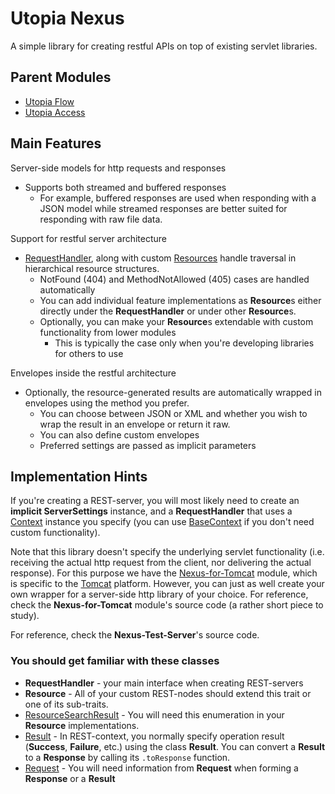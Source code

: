 # Utopia Nexus
A simple library for creating restful APIs on top of existing servlet libraries.

## Parent Modules
- [Utopia Flow](https://github.com/Mikkomario/Utopia-Scala/tree/master/Flow)
- [Utopia Access](https://github.com/Mikkomario/Utopia-Scala/tree/master/Access)

## Main Features
Server-side models for http requests and responses
- Supports both streamed and buffered responses
    - For example, buffered responses are used when responding with a JSON model while streamed responses
    are better suited for responding with raw file data.

Support for restful server architecture
- [RequestHandler](https://github.com/Mikkomario/Utopia-Scala/blob/master/Nexus/src/utopia/nexus/rest/RequestHandler.scala), 
  along with custom [Resources](https://github.com/Mikkomario/Utopia-Scala/blob/master/Nexus/src/utopia/nexus/rest/Resource.scala) 
  handle traversal in hierarchical resource structures.
    - NotFound (404) and MethodNotAllowed (405) cases are handled automatically
    - You can add individual feature implementations as **Resource**s either directly under the
      **RequestHandler** or under other **Resource**s.
    - Optionally, you can make your **Resource**s extendable with custom functionality from lower modules
      - This is typically the case only when you're developing libraries for others to use

Envelopes inside the restful architecture
- Optionally, the resource-generated results are automatically wrapped in envelopes using the method you prefer.
    - You can choose between JSON or XML and whether you wish to wrap the result in an envelope or return it raw.
    - You can also define custom envelopes
    - Preferred settings are passed as implicit parameters
    
## Implementation Hints
If you're creating a REST-server, you will most likely need to create an **implicit ServerSettings** instance, and a
**RequestHandler** that uses a [Context](https://github.com/Mikkomario/Utopia-Scala/blob/master/Nexus/src/utopia/nexus/rest/Context.scala) 
instance you specify (you can use [BaseContext](https://github.com/Mikkomario/Utopia-Scala/blob/master/Nexus/src/utopia/nexus/rest/BaseContext.scala) 
if you don't need custom functionality).

Note that this library doesn't specify the underlying servlet functionality 
(i.e. receiving the actual http request from the client, nor delivering the actual response). 
For this purpose we have the [Nexus-for-Tomcat](https://github.com/Mikkomario/Utopia-Scala/tree/master/NexusForTomcat) 
module, which is specific to the [Tomcat](https://tomcat.apache.org/) platform. However, you can just as well 
create your own wrapper for a server-side http library of your choice. For reference, 
check the **Nexus-for-Tomcat** module's source code (a rather short piece to study).

For reference, check the **Nexus-Test-Server**'s source code. 

### You should get familiar with these classes
- **RequestHandler** - your main interface when creating REST-servers
- **Resource** - All of your custom REST-nodes should extend this trait or one of its sub-traits.
- [ResourceSearchResult](https://github.com/Mikkomario/Utopia-Scala/blob/master/Nexus/src/utopia/nexus/rest/ResourceSearchResult.scala) - 
  You will need this enumeration in your **Resource** implementations.
- [Result](https://github.com/Mikkomario/Utopia-Scala/blob/master/Nexus/src/utopia/nexus/result/Result.scala) - 
  In REST-context, you normally specify operation result (**Success**, **Failure**, etc.) 
  using the class **Result**. You can convert a **Result** to a **Response** by calling its `.toResponse` function.
- [Request](https://github.com/Mikkomario/Utopia-Scala/blob/master/Nexus/src/utopia/nexus/http/Request.scala) - 
  You will need information from **Request** when forming a **Response** or a **Result**